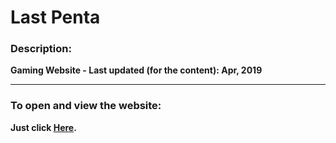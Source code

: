 # <strong>Last Penta<strong>

  ### Description:

Gaming Website - Last updated (for the content): Apr, 2019

  ***

  ### To open and view the website:

Just click [Here](https://muhammedhani.github.io/lastpenta/).
